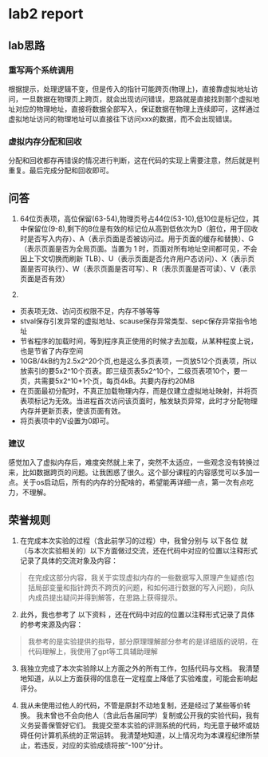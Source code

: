 # lab2 report

## lab思路
### 重写两个系统调用

根据提示，处理逻辑不变，但是传入的指针可能跨页(物理上)，直接靠虚拟地址访问，一旦数据在物理页上跨页，就会出现访问错误，思路就是直接找到那个虚拟地址对应的物理地址，直接将数据全部写入，保证数据在物理上连续即可，这样通过虚拟地址访问的物理地址可以直接往下访问xxx的数据，而不会出现错误。

### 虚拟内存分配和回收

分配和回收都存再错误的情况进行判断，这在代码的实现上需要注意，然后就是判重复。最后完成分配和回收即可。

## 问答

1. 64位页表项，高位保留(63-54),物理页号占44位(53-10),低10位是标记位，其中保留位(9-8),剩下的8位是有效的标记位从高到低依次为D（脏位，用于回收时是否写入内存）、A（表示页面是否被访问过。用于页面的缓存和替换）、G（表示页面是否为全局页面。当置为 1 时，页面对所有地址空间都可见，不会因上下文切换而刷新 TLB）、U（表示页面是否允许用户态访问）、X（表示页面是否可执行）、W（表示页面是否可写）、R（表示页面是否可读）、V（表示页面是否有效）

2. 

- 页表项无效、访问页权限不足，内存不够等等
- stval保存引发异常的虚拟地址、scause保存异常类型、sepc保存异常指令地址
- 节省程序的加载时间，等到程序真正使用的时候才去加载，从某种程度上说，也是节省了内存空间
- 10GB/4kB约为2.5x2^20个页,也是这么多页表项，一页放512个页表项，所以放索引的要5x2^10个页表。即三级页表5x2^10个，二级页表项10个，要一页，共需要5x2^10+1个页，每页4kB。共要内存约20MB
- 在页面最初分配时，不真正加载物理内存，而是仅建立虚拟地址映射，并将页表项标记为无效。当进程首次访问该页面时，触发缺页异常，此时才分配物理内存并更新页表，使该页面有效。
- 将页表项中的V设置为0即可。

### 建议
感觉加入了虚拟内存后，难度突然就上来了，突然不太适应，一些观念没有转换过来，比如数据跨页的问题。让我困惑了很久。这个部分课程的内容感觉可以多加一点。关于os启动后，所有的内存的分配啥的，希望能再详细一点，第一次有点吃力，不理解。


## 荣誉规则

1. 在完成本次实验的过程（含此前学习的过程）中，我曾分别与 以下各位 就（与本次实验相关的）以下方面做过交流，还在代码中对应的位置以注释形式记录了具体的交流对象及内容：

> 在完成这部分内容，我关于实现虚拟内存的一些数据写入原理产生疑惑(包括局部变量和指针跨页不跨页的问题，和如何进行数据的写入问题)，向队内成员提出疑问并得到解答，在思路上获得提示。

2. 此外，我也参考了 以下资料 ，还在代码中对应的位置以注释形式记录了具体的参考来源及内容：

> 我参考的是实验提供的指导，部分原理理解部分参考的是详细版的说明，在代码理解上，我使用了gpt等工具辅助理解

3. 我独立完成了本次实验除以上方面之外的所有工作，包括代码与文档。 我清楚地知道，从以上方面获得的信息在一定程度上降低了实验难度，可能会影响起评分。

4. 我从未使用过他人的代码，不管是原封不动地复制，还是经过了某些等价转换。 我未曾也不会向他人（含此后各届同学）复制或公开我的实验代码，我有义务妥善保管好它们。 我提交至本实验的评测系统的代码，均无意于破坏或妨碍任何计算机系统的正常运转。 我清楚地知道，以上情况均为本课程纪律所禁止，若违反，对应的实验成绩将按“-100”分计。